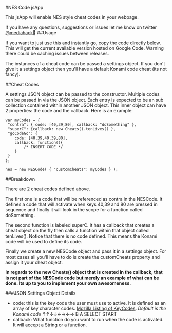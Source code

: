 #NES Code jsApp

This jsApp will enable NES style cheat codes in your webpage.

If you have any questions, suggestions or issues let me know on twitter [@mediahack](http://twitter.com/mediahack)
##Usage

If you want to just use this and instantly go, copy the code directly below. This will get the current available version hosted on Google Code. Warning there could be caching issues between releases.

<script src="http://nescode.googlecode.com/files/nescode.min.js"></script>
<script>nes = new NESCode();</script>

The instances of a cheat code can be passed a settings object. If you don't give it a settings object then you'll have a default Konami code cheat (its not fancy).

##Cheat Codes

A settings JSON object can be passed to the constructor. Multiple codes can be passed in via the JSON object. Each entry is expected to be an sub collection contained within another JSON object. This inner object can have 2 properties: the code and the callback. Here is an example:

    var myCodes = { 
     "contra": { code: [40,39,80], callback: "doSomething" }, 
     "superC": {callback: new Cheats().tenLives() }, 
     "goCodeGo": { 
     	code: [40,39,40,39,80], 
     	callback: function(){ 
     		/* INSERT CODE */
     	} 
     }
    };

    nes = new NESCode( { "customCheats": myCodes } );

##Breakdown

There are 2 cheat codes defined above.

The first one is a code that will be referenced as contra in the NESCode. It defines a code that will activate when keys 40,39 and 80 are pressed in sequence and finally it will look in the scope for a function called doSomething.

The second function is labeled superC. It has a callback that creates a cheat object on the fly then calls a function within that object called tenLives(). Notice that there is no code defined. This means the Konami code will be used to define its code.

Finally we create a new NESCode object and pass it in a settings object. For most cases all you'll have to do is create the customCheats property and assign it your cheat object.

**In regards to the new Cheats() object that is created in the callback, that is not part of the NESCode code but merely an example of what can be done. Its up to you to implement your own awesomeness.**

###JSON Settings Object Details

* code: this is the key code the user must use to active. It is defined as an array of key character codes. [Mozilla Listing of KeyCodes](https://developer.mozilla.org/en/DOM/Event/UIEvent/KeyEvent). *Default is the Konami code* ↑↑↓↓←→←→ B A SELECT <r-shift> START<enter>
* callback: What function do you want to run when the code is activated. It will accept a String or a function. 